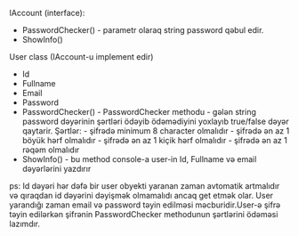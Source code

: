IAccount (interface):
- PasswordChecker() - parametr olaraq string password qəbul edir.
- ShowInfo()

User class (IAccount-u implement edir)
- Id
- Fullname
- Email
- Password
- PasswordChecker() - PasswordChecker methodu - gələn string password dəyərinin şərtləri ödəyib ödəmədiyini yoxlayıb true/false dəyər qaytarir.                        Şərtlər:
                        - şifrədə minimum 8 character olmalıdır
                        - şifrədə ən az 1 böyük hərf olmalıdır
                        - şifrədə ən az 1 kiçik hərf olmalıdır
                        - şifrədə ən az 1 rəqəm olmalıdır
- ShowInfo() - bu method console-a user-in Id, Fullname və email dəyərlərini yazdırır


ps: Id dəyəri hər dəfə bir user obyekti yaranan zaman avtomatik artmalıdır və qıraqdan id dəyərini dəyişmək olmamalıdı ancaq get etmək olar. User yarandığı zaman email və password təyin edilməsi məcburidir.User-ə şifrə təyin edilərkən şifrənin PasswordChecker methodunun şərtlərini ödəməsi lazımdır.
